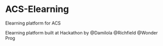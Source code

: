 # ACS-Elearning
Elearning platform for ACS

Elearning platform built at Hackathon by @Damilola @Richfield @Wonder Prog 
